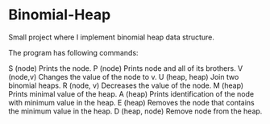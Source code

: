 # Binomial-Heap
Small project where I implement binomial heap data structure.

The program has following commands:

S (node) Prints the node.
P (node) Prints node and all of its brothers.
V (node,v) Changes the value of the node to v.
U (heap, heap) Join two binomial heaps.
R (node, v) Decreases the value of the node.
M (heap) Prints minimal value of the heap.
A (heap) Prints identification of the node with minimum value in the heap.
E (heap) Removes the node that contains the minimum value in the heap.
D (heap, node) Remove node from the heap.
